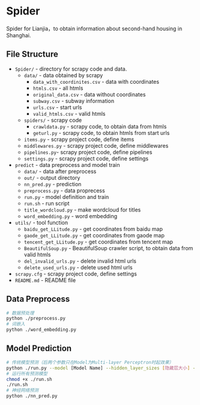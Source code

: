 Spider
======
Spider for Lianjia，to obtain information about second-hand housing in Shanghai.

File Structure
--------------
* `Spider/` - directory for scrapy code and data.
    * `data/` - data obtained by scrapy
        * `data_with_coordinites.csv` - data with coordinates
        * `htmls.csv` - all htmls
        * `original_data.csv` - data without coordinates
        * `subway.csv` - subway information
        * `urls.csv` - start urls
        * `valid_htmls.csv` - valid htmls
    * `spiders/` - scrapy code
        * `crawldata.py` - scrapy code, to obtain data from htmls
        * `geturl.py` - scrapy code, to obtain htmls from start urls
    * `items.py` - scrapy project code, define items
    * `middlewares.py` - scrapy project code, define middlewares
    * `pipelines.py`- scrapy project code, define pipelines
    * `settings.py` - scrapy project code, define settings
* `predict` - data preprocess and model train
    * `data/` - data after preprocess
    * `out/` - output directory
    * `nn_pred.py` - prediction
    * `preprocess.py` - data proprecess
    * `run.py` - model definition and train
    * `run.sh` - run script
    * `title_wordcloud.py` - make wordcloud for titles
    * `word_embedding.py` - word embedding
* `utils/` - tool function
    * `baidu_get_LLitude.py` - get coordinates from baidu map
    * `gaode_get_LLitude.py` - get coordinates from gaode map
    * `tencent_get_LLitude.py` - get coordinates from tencent map
    * `BeautifulSoup.py` - BeautifulSoup crawler script, to obtain data from valid htmls
    * `del_invalid_urls.py` - delete invalid html urls
    * `delete_used_urls.py` - delete used html urls
* `scrapy.cfg` - scrapy project code, define settings
* `README.md` - README file

Data Preprocess
--------------
```bash
# 数据预处理
python ./preprocess.py
# 词嵌入
python ./word_embedding.py
```

Model Prediction
--------------
```bash
# 传统模型预测（后两个参数只在Model为Multi-layer Perceptron时起效果）
python ./run.py --model [Model Name] --hidden_layer_sizes [隐藏层大小] --max_iter [最大迭代次数]
# 运行所有预测模型
chmod +x ./run.sh
./run.sh
# 神经网络预测
python ./nn_pred.py
```
